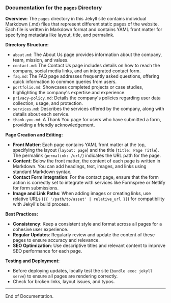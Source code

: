 ### Documentation for the `pages` Directory

**Overview:**
The `pages` directory in this Jekyll site contains individual Markdown (.md) files that represent different static pages of the website. Each file is written in Markdown format and contains YAML front matter for specifying metadata like layout, title, and permalink.

**Directory Structure:**

- `about.md`: The About Us page provides information about the company, team, mission, and values.
- `contact.md`: The Contact Us page includes details on how to reach the company, social media links, and an integrated contact form.
- `faq.md`: The FAQ page addresses frequently asked questions, offering quick information to common queries from users.
- `portfolio.md`: Showcases completed projects or case studies, highlighting the company's expertise and experience.
- `privacy-policy.md`: Details the company's policies regarding user data collection, usage, and protection.
- `services.md`: Describes the services offered by the company, along with details about each service.
- `thank-you.md`: A Thank You page for users who have submitted a form, providing a friendly acknowledgement.

**Page Creation and Editing:**

- **Front Matter**: Each page contains YAML front matter at the top, specifying the layout (`layout: page`) and the title (`title: Page Title`). The permalink (`permalink: /url/`) indicates the URL path for the page.
- **Content**: Below the front matter, the content of each page is written in Markdown. You can add headings, text, images, and links using standard Markdown syntax.
- **Contact Form Integration**: For the contact page, ensure that the form action is correctly set to integrate with services like Formspree or Netlify for form submissions.
- **Image and Link Paths**: When adding images or creating links, use relative URLs (`{{ '/path/to/asset' | relative_url }}`) for compatibility with Jekyll's build process.

**Best Practices:**

- **Consistency**: Keep a consistent style and format across all pages for a cohesive user experience.
- **Regular Updates**: Regularly review and update the content of these pages to ensure accuracy and relevance.
- **SEO Optimization**: Use descriptive titles and relevant content to improve SEO performance for each page.

**Testing and Deployment:**

- Before deploying updates, locally test the site (`bundle exec jekyll serve`) to ensure all pages are rendering correctly.
- Check for broken links, layout issues, and typos.

---

<!-- **Note:** This documentation should be updated whenever new pages are added or significant changes are made to the existing pages. It's a living document that aids in the maintainability and scalability of the website. -->

End of Documentation.
